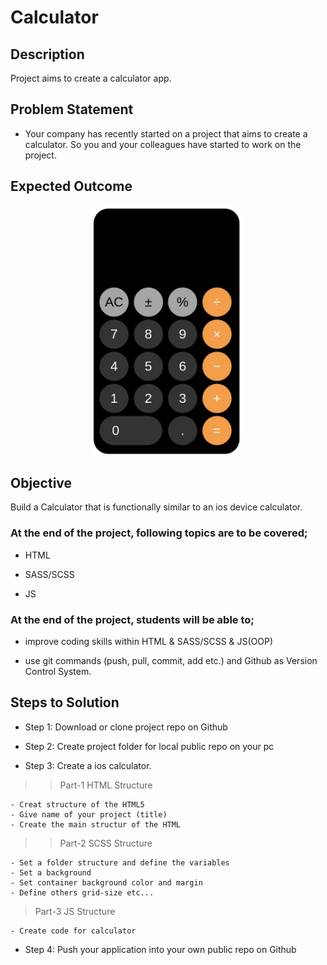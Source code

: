 # Calculator

## Description

Project aims to create a calculator app.

## Problem Statement

- Your company has recently started on a project that aims to create a calculator. So you and your colleagues have started to work on the project.

## Expected Outcome

<div style="text-align:center">
<img src="./img/003.gif" alt="superset" width="auto" height="400px">
</div>

## Objective

Build a Calculator that is functionally similar to an ios device calculator.

### At the end of the project, following topics are to be covered;

- HTML

- SASS/SCSS

- JS

### At the end of the project, students will be able to;

- improve coding skills within HTML & SASS/SCSS & JS(OOP)

- use git commands (push, pull, commit, add etc.) and Github as Version Control System.

## Steps to Solution

- Step 1: Download or clone project repo on Github

- Step 2: Create project folder for local public repo on your pc

- Step 3: Create a ios calculator.

> > Part-1 HTML Structure

    - Creat structure of the HTML5
    - Give name of your project (title)
    - Create the main structur of the HTML

> > Part-2 SCSS Structure

    - Set a folder structure and define the variables
    - Set a background
    - Set container background color and margin
    - Define others grid-size etc...

> Part-3 JS Structure

    - Create code for calculator

- Step 4: Push your application into your own public repo on Github
